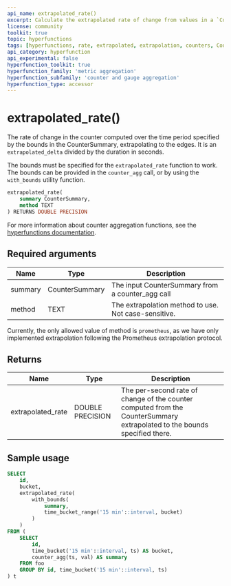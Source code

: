 ```yaml
---
api_name: extrapolated_rate()
excerpt: Calculate the extrapolated rate of change from values in a `CounterSummary`
license: community
toolkit: true
topic: hyperfunctions
tags: [hyperfunctions, rate, extrapolated, extrapolation, counters, CounterSummary]
api_category: hyperfunction
api_experimental: false
hyperfunction_toolkit: true
hyperfunction_family: 'metric aggregation'
hyperfunction_subfamily: 'counter and gauge aggregation'
hyperfunction_type: accessor
---
```


# extrapolated_rate() <tag type="toolkit" content="Toolkit" />
The rate of change in the counter computed over the time period specified by the
bounds in the CounterSummary, extrapolating to the edges. It is an
`extrapolated_delta` divided by the duration in seconds.

The bounds must be specified for the `extrapolated_rate` function to work. The
bounds can be provided in the `counter_agg` call, or by using the `with_bounds`
utility function.

```sql
extrapolated_rate(
    summary CounterSummary,
    method TEXT
) RETURNS DOUBLE PRECISION
```

For more information about counter aggregation functions, see the
[hyperfunctions documentation][hyperfunctions-counter-agg].

## Required arguments

|Name|Type|Description|
|-|-|-|
|summary|CounterSummary|The input CounterSummary from a counter_agg call|
|method|TEXT|The extrapolation method to use. Not case-sensitive.|

Currently, the only allowed value of method is `prometheus`, as we have only
implemented extrapolation following the Prometheus extrapolation protocol.

## Returns

|Name|Type|Description|
|-|-|-|
|extrapolated_rate|DOUBLE PRECISION|The per-second rate of change of the counter computed from the CounterSummary extrapolated to the bounds specified there.|

## Sample usage

```sql
SELECT
    id,
    bucket,
    extrapolated_rate(
        with_bounds(
            summary,
            time_bucket_range('15 min'::interval, bucket)
        )
    )
FROM (
    SELECT
        id,
        time_bucket('15 min'::interval, ts) AS bucket,
        counter_agg(ts, val) AS summary
    FROM foo
    GROUP BY id, time_bucket('15 min'::interval, ts)
) t
```

[hyperfunctions-counter-agg]: timescaledb/:currentVersion:/how-to-guides/hyperfunctions/counter-aggregation/
